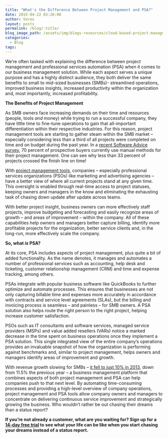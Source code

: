 ```yaml
---
title: "What's the Difference Between Project Management and PSA?"
date: 2015-04-22 03:26:00
author: Vorex
layout: posts
permalink: /blog/:title/
blog_image_path: /assets/img/blogs-resources/cloud-based-project-management.jpg
categories:
  - Blog
tags:  
---
```



We’re often tasked with explaining the difference between project management and professional services automation (PSA) when it comes to our business management solution. While each aspect serves a unique purpose and has a highly distinct audience, they both deliver the same benefits to small to mid-sized businesses (SMBs)- streamlined operations, improved business insights, increased productivity within the organization and, most importantly, increased profitability.

**The Benefits of Project Management**

As SMB owners face increasing demands on their time and resources (people, tools *and* money) while trying to run a successful company, they have little time to fine-tune operations to gain that all-important differentiation within their respective industries. For this reason, project management tools are starting to gather steam within the SMB market – especially considering less than a third of all projects were completed on time and on budget during the past year. In a [recent Software Advice survey](http://www.softwareadvice.com/project-management/buyerview/web-based-smb-report-2015/), 70 percent of prospective buyers currently use manual methods for their project management. One can see why less than 33 percent of projects crossed the finish line on time!

With [project management tools](http://www.vorex.com/product/), companies – especially professional services organizations (PSOs) like marketing and advertising agencies – have a better view of where all current projects stand at any given time. This oversight is enabled through real-time access to project statuses, keeping owners and managers in the know and eliminating the exhausting task of chasing down update after update across teams.

With better project insight, business owners can more effectively staff projects, improve budgeting and forecasting and easily recognize areas of growth – and areas of improvement – within the company. All of these capabilities help owners and managers better capture billing, identify more profitable projects for the organization, better service clients and, in the long-run, more effectively scale the company.

**So, what *is* PSA?**

At its core, PSA includes aspects of project management, plus quite a bit of added functionality. As the name denotes, it manages and automates a number of professional services such as accounting, help desk and ticketing, customer relationship management (CRM) and time and expense tracking, among others.

PSAs integrate with popular business software like QuickBooks to further optimize and automate processes. This ensures that businesses are not only capturing billable time and expenses more accurately in accordance with contracts and service level agreements (SLAs), but the billing and invoicing process is seamless – and painless – for SMB owners. A PSA solution also helps route the right person to the right project, helping increase customer satisfaction.

PSOs such as IT consultants and software services, managed service providers (MSPs) and value added resellers (VARs) notice a marked decrease in the time spent on business operations once they implement a PSA solution. This single integrated view of the entire company’s operations provides an invaluable snapshot of how the organization is performing against benchmarks and, similar to project management, helps owners and managers identify areas of improvement and growth.

With revenue growth slowing for SMBs – [it fell to just 10% in 2013](http://www.businesswire.com/news/home/20140211005597/en/SPI%C2%A0Research-Professional-Services-Industry-Growth-Profit-Decline#.VS6PCGYqp-U), down from 11.5% the previous year – a business management platform that combines aspects of both project management and PSA can help companies push to that next level. By automating time-consuming processes and providing a high-level overview of company operations, project management and PSA tools allow company owners and managers to concentrate on delivering continuous service improvement and strategically growing the business. Who wouldn’t rather be out chasing their dreams than a status report?

**If you’re not already a customer, what are you waiting for? Sign up for a [14-day free trial](http://www.vorex.com/free-trial/) to see what your life can be like when you start chasing your dreams instead of a status report.**

